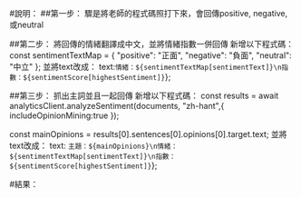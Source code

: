 #說明：
##第一步：
驟是將老師的程式碼照打下來，會回傳positive, negative, 或neutral

##第二步：
將回傳的情緒翻譯成中文，並將情緒指數一併回傳
新增以下程式碼：
const sentimentTextMap = {
        "positive": "正面",
        "negative": "負面",
        "neutral": "中立"
      };
並將text改成：
text:`情緒：${sentimentTextMap[sentimentText]}\n指數：${sentimentScore[highestSentiment]}`};

##第三步：
抓出主詞並且一起回傳
新增以下程式碼：
const results = await analyticsClient.analyzeSentiment(documents, "zh-hant",{
        includeOpinionMining:true
    });
    
const mainOpinions = results[0].sentences[0].opinions[0].target.text;
並將text改成：
text: `主題：${mainOpinions}\n情緒：${sentimentTextMap[sentimentText]}\n指數：${sentimentScore[highestSentiment]}`};

#結果：

